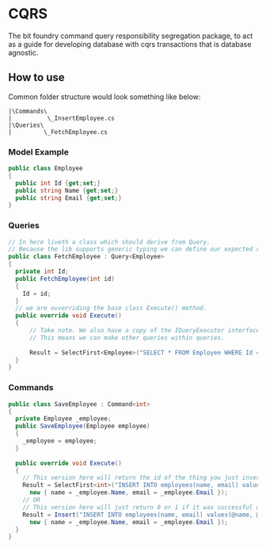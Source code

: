 # CQRS

The bit foundry command query responsibility segregation package, to act as a guide for developing database with cqrs transactions that is database agnostic.

## How to use
Common folder structure would look something like below:
```
|\Commands\
|          \_InsertEmployee.cs
|\Queries\
|         \_FetchEmployee.cs
```
### Model Example

```csharp
public class Employee 
{
  public int Id {get;set;}
  public string Name {get;set;}
  public string Email {get;set;}
}
```

### Queries

```csharp
// In here liveth a class which should derive from Query. 
// Because the lib supports generic typing we can define our expected return type.
public class FetchEmployee : Query<Employee>
{
  private int Id;
  public FetchEmployee(int id) 
  {
    Id = id;
  }
  // we are ovverriding the base class Execute() method.
  public override void Execute() 
  {
      // Take note. We also have a copy of the IQueryExecutor interface within Query.
      // This means we can make other queries within queries.
      
      Result = SelectFirst<Employee>("SELECT * FROM Employee WHERE Id = @Id;", new { Id = Id });
  }
}
```

### Commands

```csharp
public class SaveEmployee : Command<int>
{
  private Employee _employee;
  public SaveEmployee(Employee employee)
  {
    _employee = employee;
  }
  
  public override void Execute()
  {
    // This version here will return the id of the thing you just inserted "deep" into that db. :)
    Result = SelectFirst<int>("INSERT INTO employees(name, email) values(@name, @email); select last_insert_id();", 
      new { name = _employee.Name, email = _employee.Email });
    // OR
    // This version here will just return 0 or 1 if it was successful or not.
    Result = Insert("INSERT INTO employees(name, email) values(@name, @email);", 
      new { name = _employee.Name, email = _employee.Email });
  }
}
```

